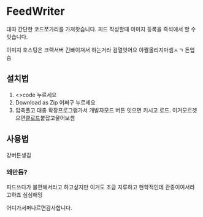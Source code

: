 # FeedWriter
대따 간단한 코드쪼가리를 가져왓습니다.
피드 작성할때 이미지 등록을 즉석에서 할 수 잇습니다.

이미지 호스팅은 크랙서버 긴빠이쳐서 하는거라 검열잇어요 야짤올리지마셈ㅅㄱ
돈업슴

## 설치법
1. <>code 누르세요
2. Download as Zip 어쩌구 누르세요
3. 압축풀고 대충 확장프로그램가서 개발자모드 버튼 잇으면 키시고 로드. 이거모르겟으면[클로드](https://claude.ai/)붙잡고물어보셈

## 사용법
걍버튼생김

### 왜만듬?
피드쓰다가 불편해서라고 하고싶지만 이거도 조금 지루하고 현학적인데
관종이여서라고하죠
심심해잉

어디가서퍼나르면감사합니다.
